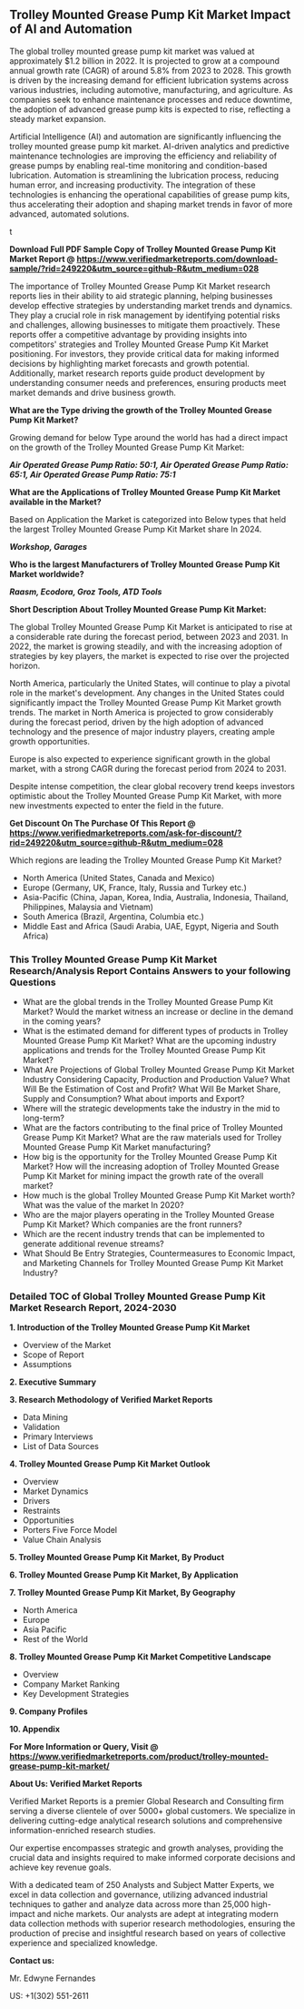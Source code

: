 <h2>Trolley Mounted Grease Pump Kit Market Impact of AI and Automation</h2><p>The global trolley mounted grease pump kit market was valued at approximately $1.2 billion in 2022. It is projected to grow at a compound annual growth rate (CAGR) of around 5.8% from 2023 to 2028. This growth is driven by the increasing demand for efficient lubrication systems across various industries, including automotive, manufacturing, and agriculture. As companies seek to enhance maintenance processes and reduce downtime, the adoption of advanced grease pump kits is expected to rise, reflecting a steady market expansion.</p><p>Artificial Intelligence (AI) and automation are significantly influencing the trolley mounted grease pump kit market. AI-driven analytics and predictive maintenance technologies are improving the efficiency and reliability of grease pumps by enabling real-time monitoring and condition-based lubrication. Automation is streamlining the lubrication process, reducing human error, and increasing productivity. The integration of these technologies is enhancing the operational capabilities of grease pump kits, thus accelerating their adoption and shaping market trends in favor of more advanced, automated solutions.</p>t</p><p id="" class=""><strong>Download Full PDF Sample Copy of Trolley Mounted Grease Pump Kit Market Report @ <a href="https://www.verifiedmarketreports.com/download-sample/?rid=249220&utm_source=github-R&utm_medium=028" target="_blank">https://www.verifiedmarketreports.com/download-sample/?rid=249220&utm_source=github-R&utm_medium=028</a></strong></p><p>The importance of&nbsp;Trolley Mounted Grease Pump Kit Market research reports lies in their ability to aid strategic planning, helping businesses develop effective strategies by understanding market trends and dynamics. They play a crucial role in risk management by identifying potential risks and challenges, allowing businesses to mitigate them proactively. These reports offer a competitive advantage by providing insights into competitors' strategies and Trolley Mounted Grease Pump Kit Market positioning. For investors, they provide critical data for making informed decisions by highlighting market forecasts and growth potential. Additionally, market research reports guide product development by understanding consumer needs and preferences, ensuring products meet market demands and drive business growth.</p><p><strong>What are the&nbsp;Type driving the growth of the Trolley Mounted Grease Pump Kit Market?</strong></p><p id="" class="">Growing demand for below Type around the world has had a direct impact on the growth of the Trolley Mounted Grease Pump Kit Market:</p><em><strong>Air Operated Grease Pump Ratio: 50:1, Air Operated Grease Pump Ratio: 65:1, Air Operated Grease Pump Ratio: 75:1</strong></em></p><strong>What are the&nbsp;Applications&nbsp;of Trolley Mounted Grease Pump Kit Market available in the Market?</strong></p><p id="" class="">Based on Application the Market is categorized into Below types that held the largest Trolley Mounted Grease Pump Kit Market share In 2024.</p><em><strong>Workshop, Garages</strong></em></p><strong>Who is the largest Manufacturers of Trolley Mounted Grease Pump Kit Market worldwide?</strong></p><p><em><strong>Raasm, Ecodora, Groz Tools, ATD Tools</strong></em></p><p id="" class=""><strong>Short Description About Trolley Mounted Grease Pump Kit Market:</strong></p><p>The global Trolley Mounted Grease Pump Kit Market is anticipated to rise at a considerable rate during the forecast period, between 2023 and 2031. In 2022, the market is growing steadily, and with the increasing adoption of strategies by key players, the market is expected to rise over the projected horizon.</p><p>North America, particularly the United States, will continue to play a pivotal role in the market's development. Any changes in the United States could significantly impact the Trolley Mounted Grease Pump Kit Market growth trends. The market in North America is projected to grow considerably during the forecast period, driven by the high adoption of advanced technology and the presence of major industry players, creating ample growth opportunities.</p><p>Europe is also expected to experience significant growth in the global market, with a strong CAGR during the forecast period from 2024 to 2031.</p><p>Despite intense competition, the clear global recovery trend keeps investors optimistic about the Trolley Mounted Grease Pump Kit Market, with more new investments expected to enter the field in the future.</p><p id="" class=""><strong>Get Discount On The Purchase Of This Report @ <a href="https://www.verifiedmarketreports.com/ask-for-discount/?rid=249220&utm_source=github-R&utm_medium=028" target="_blank">https://www.verifiedmarketreports.com/ask-for-discount/?rid=249220&utm_source=github-R&utm_medium=028</a></strong></p>Which regions are leading the Trolley Mounted Grease Pump Kit Market?</p><ul><li>North America (United States, Canada and Mexico)</li><li>Europe (Germany, UK, France, Italy, Russia and Turkey etc.)</li><li>Asia-Pacific (China, Japan, Korea, India, Australia, Indonesia, Thailand, Philippines, Malaysia and Vietnam)</li><li>South America (Brazil, Argentina, Columbia etc.)</li><li>Middle East and Africa (Saudi Arabia, UAE, Egypt, Nigeria and South Africa)</li></ul><h3 id="" class="">This Trolley Mounted Grease Pump Kit Market Research/Analysis Report Contains Answers to your following Questions</h3><ul><li>What are the global trends in the Trolley Mounted Grease Pump Kit Market? Would the market witness an increase or decline in the demand in the coming years?</li><li>What is the estimated demand for different types of products in Trolley Mounted Grease Pump Kit Market? What are the upcoming industry applications and trends for the Trolley Mounted Grease Pump Kit Market?</li><li>What Are Projections of Global Trolley Mounted Grease Pump Kit Market Industry Considering Capacity, Production and Production Value? What Will Be the Estimation of Cost and Profit? What Will Be Market Share, Supply and Consumption? What about imports and Export?</li><li>Where will the strategic developments take the industry in the mid to long-term?</li><li>What are the factors contributing to the final price of Trolley Mounted Grease Pump Kit Market? What are the raw materials used for Trolley Mounted Grease Pump Kit Market manufacturing?</li><li>How big is the opportunity for the Trolley Mounted Grease Pump Kit Market? How will the increasing adoption of Trolley Mounted Grease Pump Kit Market for mining impact the growth rate of the overall market?</li><li>How much is the global Trolley Mounted Grease Pump Kit Market worth? What was the value of the market In 2020?</li><li>Who are the major players operating in the Trolley Mounted Grease Pump Kit Market? Which companies are the front runners?</li><li>Which are the recent industry trends that can be implemented to generate additional revenue streams?</li><li>What Should Be Entry Strategies, Countermeasures to Economic Impact, and Marketing Channels for Trolley Mounted Grease Pump Kit Market Industry?</li></ul><h3 id="" class="">Detailed TOC of Global Trolley Mounted Grease Pump Kit Market Research Report, 2024-2030</h3><p id="" class=""><strong>1. Introduction of the Trolley Mounted Grease Pump Kit Market</strong></p><ul><li>Overview of the Market</li><li>Scope of Report</li><li>Assumptions</li></ul><p id="" class=""><strong>2. Executive Summary</strong></p><p id="" class=""><strong>3. Research Methodology of Verified Market Reports</strong></p><ul><li>Data Mining</li><li>Validation</li><li>Primary Interviews</li><li>List of Data Sources</li></ul><p id="" class=""><strong>4. Trolley Mounted Grease Pump Kit Market Outlook</strong></p><ul><li>Overview</li><li>Market Dynamics</li><li>Drivers</li><li>Restraints</li><li>Opportunities</li><li>Porters Five Force Model</li><li>Value Chain Analysis</li></ul><p id="" class=""><strong>5. Trolley Mounted Grease Pump Kit Market, By Product</strong></p><p id="" class=""><strong>6. Trolley Mounted Grease Pump Kit Market, By Application</strong></p><p id="" class=""><strong>7. Trolley Mounted Grease Pump Kit Market, By Geography</strong></p><ul><li>North America</li><li>Europe</li><li>Asia Pacific</li><li>Rest of the World</li></ul><p id="" class=""><strong>8. Trolley Mounted Grease Pump Kit Market Competitive Landscape</strong></p><ul><li>Overview</li><li>Company Market Ranking</li><li>Key Development Strategies</li></ul><p id="" class=""><strong>9. Company Profiles</strong></p><p id="" class=""><strong>10. Appendix</strong></p><p id="" class=""><strong>For More Information or Query, Visit @ <a href="https://www.verifiedmarketreports.com/product/trolley-mounted-grease-pump-kit-market/" target="_blank">https://www.verifiedmarketreports.com/product/trolley-mounted-grease-pump-kit-market/</a></strong></p><p id="" class=""><strong>About Us: Verified Market Reports</strong></p><p id="" class="">Verified Market Reports is a premier Global Research and Consulting firm serving a diverse clientele of over 5000+ global customers. We specialize in delivering cutting-edge analytical research solutions and comprehensive information-enriched research studies.</p><p id="" class="">Our expertise encompasses strategic and growth analyses, providing the crucial data and insights required to make informed corporate decisions and achieve key revenue goals.</p><p id="" class="">With a dedicated team of 250 Analysts and Subject Matter Experts, we excel in data collection and governance, utilizing advanced industrial techniques to gather and analyze data across more than 25,000 high-impact and niche markets. Our analysts are adept at integrating modern data collection methods with superior research methodologies, ensuring the production of precise and insightful research based on years of collective experience and specialized knowledge.</p><p id="" class=""><strong>Contact us:</strong></p><p id="" class="">Mr. Edwyne Fernandes</p><p id="" class="">US: +1(302) 551-2611</p>